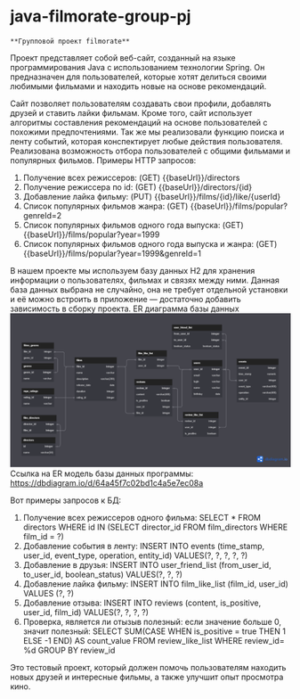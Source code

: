 # java-filmorate-group-pj

    **Групповой проект filmorate**

Проект представляет собой веб-сайт, созданный на языке программирования Java с использованием технологии Spring. Он
предназначен для пользователей, которые хотят делиться своими любимыми фильмами и находить новые на основе рекомендаций.

Сайт позволяет пользователям создавать свои профили, добавлять друзей и ставить лайки фильмам. Кроме того, сайт
использует алгоритмы составления рекомендаций на основе пользователей с похожими предпочтениями. Так же мы реализовали
функцию поиска и ленту событий, которая конспектирует любые действия пользователя. Реализована возможность отбора
пользователей с общими фильмами и популярных фильмов.
Примеры HTTP запросов:
1) Получение всех режиссеров: (GET) {{baseUrl}}/directors
2) Получение режиссера по id: (GET) {{baseUrl}}/directors/{id}
3) Добавление лайка фильму: (PUT) {{baseUrl}}/films/{id}/like/{userId}
4) Список популярных фильмов жанра: (GET) {{baseUrl}}/films/popular?genreId=2
5) Список популярных фильмов одного года выпуска: (GET) {{baseUrl}}/films/popular?year=1999
6) Список популярных фильмов одного года выпуска и жанра: (GET) {{baseUrl}}/films/popular?year=1999&genreId=1

В нашем проекте мы используем базу данных H2 для хранения информации о пользователях, фильмах и связях между ними.
Данная база данных выбрана не случайно, она не требует отдельной установки и её можно встроить в приложение — достаточно
добавить зависимость в сборку проекта.
ER диаграмма базы данных
![plot](./ER-model.png)
Ссылка на ER модель базы данных программы: https://dbdiagram.io/d/64a45f7c02bd1c4a5e7ec08a

Вот примеры запросов к БД:
1) Получение всех режиссеров одного фильма:
   SELECT * FROM directors WHERE id IN (SELECT director_id FROM film_directors WHERE film_id = ?)
2) Добавление события в ленту:
   INSERT INTO events (time_stamp, user_id, event_type, operation, entity_id) VALUES(?, ?, ?, ?, ?)
3) Добавление в друзья:
   INSERT INTO user_friend_list (from_user_id, to_user_id, boolean_status) VALUES(?, ?, ?)
4) Добавление лайка фильму:
   INSERT INTO film_like_list (film_id, user_id) VALUES (?, ?)
5) Добавление отзыва:
   INSERT INTO reviews (content, is_positive, user_id, film_id) VALUES(?, ?, ?, ?)
6) Проверка, является ли отызыв полезный: если значение больше 0, значит полезный:
   SELECT SUM(CASE WHEN is_positive = true THEN 1 ELSE -1 END) AS count_value
   FROM review_like_list WHERE review_id= %d
   GROUP BY review_id



Это тестовый проект, который должен помочь пользователям находить новых друзей и интересные фильмы, а также улучшит опыт
просмотра кино.



